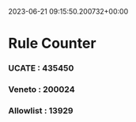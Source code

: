 2023-06-21 09:15:50.200732+00:00
# Rule Counter 
 ### UCATE : 435450

 ### Veneto : 200024

 ### Allowlist : 13929